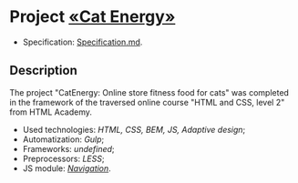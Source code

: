 # Project [«Cat Energy»](https://shooouuun.github.io/catenergy/)  

* Specification: [Specification.md](https://github.com/Shooouuun/catenergy/blob/master/specification.md).

## Description
The project "CatEnergy: Online store fitness food for cats" was completed in the framework of the traversed online course "HTML and CSS, level 2" from HTML Academy. 

* Used technologies: _HTML, CSS, BEM, JS, Adaptive design_;
* Automatization: _Gulp_;
* Frameworks: _undefined_;
* Preprocessors: _LESS_;
* JS module: _[Navigation](https://github.com/Shooouuun/catenergy/blob/master/source/js/script.js)_.
